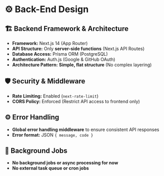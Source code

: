 # ⚙️ Back-End Design

## 🏗️ Backend Framework & Architecture  
- **Framework:** Next.js 14 (App Router)  
- **API Structure:** Only **server-side functions** (Next.js API Routes)  
- **Database Access:** Prisma ORM (PostgreSQL)  
- **Authentication:** Auth.js (Google & GitHub OAuth)  
- **Architecture Pattern:** **Simple, flat structure** (No complex layering)  

## 🛡️ Security & Middleware  
- **Rate Limiting:** Enabled (`next-rate-limit`)  
- **CORS Policy:** Enforced (Restrict API access to frontend only)  

## ⚙️ Error Handling  
- **Global error handling middleware** to ensure consistent API responses  
- **Error format:** JSON `{ message, code }`  

## 🔄 Background Jobs  
- **No background jobs or async processing for now**  
- **No external task queue or cron jobs**  
